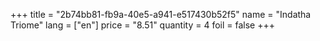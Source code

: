 +++
title = "2b74bb81-fb9a-40e5-a941-e517430b52f5"
name = "Indatha Triome"
lang = ["en"]
price = "8.51"
quantity = 4
foil = false
+++
